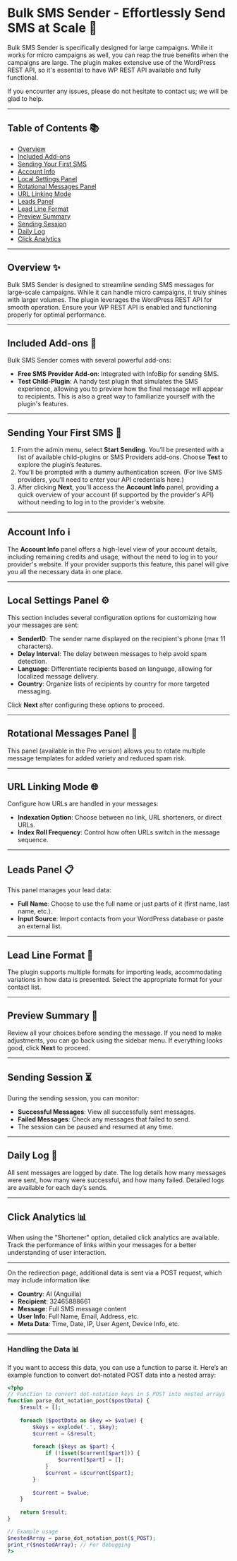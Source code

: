 # Bulk SMS Sender - Effortlessly Send SMS at Scale 🚀

Bulk SMS Sender is specifically designed for large campaigns. While it works for micro campaigns as well, you can reap the true benefits when the campaigns are large. The plugin makes extensive use of the WordPress REST API, so it's essential to have WP REST API available and fully functional.

If you encounter any issues, please do not hesitate to contact us; we will be glad to help.

---

## Table of Contents 📚

- [Overview](#overview)
- [Included Add-ons](#included-add-ons)
- [Sending Your First SMS](#sending-your-first-sms)
- [Account Info](#account-info)
- [Local Settings Panel](#local-settings-panel)
- [Rotational Messages Panel](#rotational-messages-panel)
- [URL Linking Mode](#url-linking-mode)
- [Leads Panel](#leads-panel)
- [Lead Line Format](#lead-line-format)
- [Preview Summary](#preview-summary)
- [Sending Session](#sending-session)
- [Daily Log](#daily-log)
- [Click Analytics](#click-analytics)

---

## Overview ✨

Bulk SMS Sender is designed to streamline sending SMS messages for large-scale campaigns. While it can handle micro campaigns, it truly shines with larger volumes. The plugin leverages the WordPress REST API for smooth operation. Ensure your WP REST API is enabled and functioning properly for optimal performance.

---

## Included Add-ons 🧩

Bulk SMS Sender comes with several powerful add-ons:

- **Free SMS Provider Add-on**: Integrated with InfoBip for sending SMS.
- **Test Child-Plugin**: A handy test plugin that simulates the SMS experience, allowing you to preview how the final message will appear to recipients. This is also a great way to familiarize yourself with the plugin's features.

---

## Sending Your First SMS 📨

1. From the admin menu, select **Start Sending**. You’ll be presented with a list of available child-plugins or SMS Providers add-ons. Choose **Test** to explore the plugin’s features.
2. You’ll be prompted with a dummy authentication screen. (For live SMS providers, you’ll need to enter your API credentials here.)
3. After clicking **Next**, you'll access the **Account Info** panel, providing a quick overview of your account (if supported by the provider's API) without needing to log in to the provider's website.

---

## Account Info ℹ️

The **Account Info** panel offers a high-level view of your account details, including remaining credits and usage, without the need to log in to your provider's website. If your provider supports this feature, this panel will give you all the necessary data in one place.

---

## Local Settings Panel ⚙️

This section includes several configuration options for customizing how your messages are sent:

- **SenderID**: The sender name displayed on the recipient's phone (max 11 characters).
- **Delay Interval**: The delay between messages to help avoid spam detection.
- **Language**: Differentiate recipients based on language, allowing for localized message delivery.
- **Country**: Organize lists of recipients by country for more targeted messaging.

Click **Next** after configuring these options to proceed.

---

## Rotational Messages Panel 🔄

This panel (available in the Pro version) allows you to rotate multiple message templates for added variety and reduced spam risk.

---

## URL Linking Mode 🌐

Configure how URLs are handled in your messages:

- **Indexation Option**: Choose between no link, URL shorteners, or direct URLs.
- **Index Roll Frequency**: Control how often URLs switch in the message sequence.

---

## Leads Panel 📋

This panel manages your lead data:

- **Full Name**: Choose to use the full name or just parts of it (first name, last name, etc.).
- **Input Source**: Import contacts from your WordPress database or paste an external list.

---

## Lead Line Format 📄

The plugin supports multiple formats for importing leads, accommodating variations in how data is presented. Select the appropriate format for your contact list.

---

## Preview Summary 🧐

Review all your choices before sending the message. If you need to make adjustments, you can go back using the sidebar menu. If everything looks good, click **Next** to proceed.

---

## Sending Session ⏳

During the sending session, you can monitor:

- **Successful Messages**: View all successfully sent messages.
- **Failed Messages**: Check any messages that failed to send.
- The session can be paused and resumed at any time.

---

## Daily Log 📅

All sent messages are logged by date. The log details how many messages were sent, how many were successful, and how many failed. Detailed logs are available for each day’s sends.

---

## Click Analytics 📊

When using the "Shortener" option, detailed click analytics are available. Track the performance of links within your messages for a better understanding of user interaction.

---


On the redirection page, additional data is sent via a POST request, which may include information like:

- **Country**: AI (Anguilla)
- **Recipient**: 32465888661
- **Message**: Full SMS message content
- **User Info**: Full Name, Email, Address, etc.
- **Meta Data**: Time, Date, IP, User Agent, Device Info, etc.

---

### Handling the Data 📊

If you want to access this data, you can use a function to parse it. Here’s an example function to convert dot-notated POST data into a nested array:

```php
<?php
// Function to convert dot-notation keys in $_POST into nested arrays
function parse_dot_notation_post($postData) {
    $result = [];
    
    foreach ($postData as $key => $value) {
        $keys = explode('.', $key);
        $current = &$result;
        
        foreach ($keys as $part) {
            if (!isset($current[$part])) {
                $current[$part] = [];
            }
            $current = &$current[$part];
        }
        
        $current = $value;
    }
    
    return $result;
}

// Example usage
$nestedArray = parse_dot_notation_post($_POST);
print_r($nestedArray); // For debugging
?>
